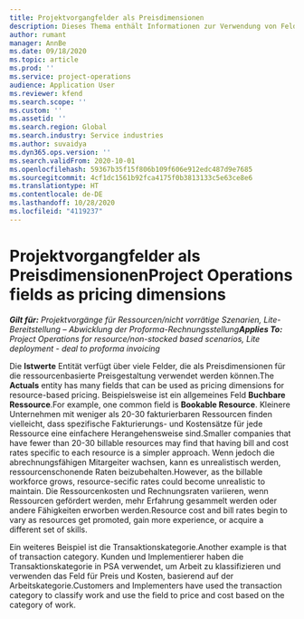 ```yaml
---
title: Projektvorgangfelder als Preisdimensionen
description: Dieses Thema enthält Informationen zur Verwendung von Feldern als Preisdimensionen in Dynamics 365 Project Operations.
author: rumant
manager: AnnBe
ms.date: 09/18/2020
ms.topic: article
ms.prod: ''
ms.service: project-operations
audience: Application User
ms.reviewer: kfend
ms.search.scope: ''
ms.custom: ''
ms.assetid: ''
ms.search.region: Global
ms.search.industry: Service industries
ms.author: suvaidya
ms.dyn365.ops.version: ''
ms.search.validFrom: 2020-10-01
ms.openlocfilehash: 59367b35f15f806b109f606e912edc487d9e7685
ms.sourcegitcommit: 4cf1dc1561b92fca4175f0b3813133c5e63ce8e6
ms.translationtype: HT
ms.contentlocale: de-DE
ms.lasthandoff: 10/28/2020
ms.locfileid: "4119237"
---
```

# <a name="project-operations-fields-as-pricing-dimensions"></a><span data-ttu-id="06d9c-103">Projektvorgangfelder als Preisdimensionen</span><span class="sxs-lookup"><span data-stu-id="06d9c-103">Project Operations fields as pricing dimensions</span></span>

<span data-ttu-id="06d9c-104">_**Gilt für:** Projektvorgänge für Ressourcen/nicht vorrätige Szenarien, Lite-Bereitstellung – Abwicklung der Proforma-Rechnungsstellung_</span><span class="sxs-lookup"><span data-stu-id="06d9c-104">_**Applies To:** Project Operations for resource/non-stocked based scenarios, Lite deployment - deal to proforma invoicing_</span></span>

<span data-ttu-id="06d9c-105">Die **Istwerte** Entität verfügt über viele Felder, die als Preisdimensionen für die ressourcenbasierte Preisgestaltung verwendet werden können.</span><span class="sxs-lookup"><span data-stu-id="06d9c-105">The **Actuals** entity has many fields that can be used as pricing dimensions for resource-based pricing.</span></span> <span data-ttu-id="06d9c-106">Beispielsweise ist ein allgemeines Feld **Buchbare Ressource**.</span><span class="sxs-lookup"><span data-stu-id="06d9c-106">For example, one common field is **Bookable Resource**.</span></span> <span data-ttu-id="06d9c-107">Kleinere Unternehmen mit weniger als 20-30 fakturierbaren Ressourcen finden vielleicht, dass spezifische Fakturierungs- und Kostensätze für jede Ressource eine einfachere Herangehensweise sind.</span><span class="sxs-lookup"><span data-stu-id="06d9c-107">Smaller companies that have fewer than 20-30 billable resources may find that having bill and cost rates specific to each resource is a simpler approach.</span></span> <span data-ttu-id="06d9c-108">Wenn jedoch die abrechnungsfähigen Mitargeiter wachsen, kann es unrealistisch werden, ressourcenschonende Raten beizubehalten.</span><span class="sxs-lookup"><span data-stu-id="06d9c-108">However, as the billable workforce grows, resource-secific rates could become unrealistic to maintain.</span></span> <span data-ttu-id="06d9c-109">Die Ressourcenkosten und Rechnungsraten variieren, wenn Ressourcen gefördert werden, mehr Erfahrung gesammelt werden oder andere Fähigkeiten erworben werden.</span><span class="sxs-lookup"><span data-stu-id="06d9c-109">Resource cost and bill rates begin to vary as resources get promoted, gain more experience, or acquire a different set of skills.</span></span> 

<span data-ttu-id="06d9c-110">Ein weiteres Beispiel ist die Transaktionskategorie.</span><span class="sxs-lookup"><span data-stu-id="06d9c-110">Another example is that of transaction category.</span></span> <span data-ttu-id="06d9c-111">Kunden und Implementierer haben die Transaktionskategorie in PSA verwendet, um Arbeit zu klassifizieren und verwenden das Feld für Preis und Kosten, basierend auf der Arbeitskategorie.</span><span class="sxs-lookup"><span data-stu-id="06d9c-111">Customers and Implementers have used the transaction category to classify work and use the field to price and cost based on the category of work.</span></span>
